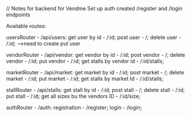 // Notes for backend for Vendme
Set up auth
created /register and /login endpoints


Available routes:

usersRouter - /api/users: 
get user by id - /:id; 
post user - /; 
delete user - /:id; 
-->need to create put user

vendorRouter - /api/vendor: get vendor by id - /:id; post vendor - /; delete vendor - /:id; put vendor - /:id; get stalls by vendor id - /:id/stalls;

marketRouter - /api/market: get market by id - /:id; post market - /; delete market - /:id; put market - /:id; get stalls by market Id - /:id/stalls;

stallRouter - /api/stalls: get stall by id - /:id; post stall - /; delete stall - /:id; put stall - /:id; get all sizes bu the vendors ID - /:id/size;

authRouter - /auth: registration - /register; login - /login;
